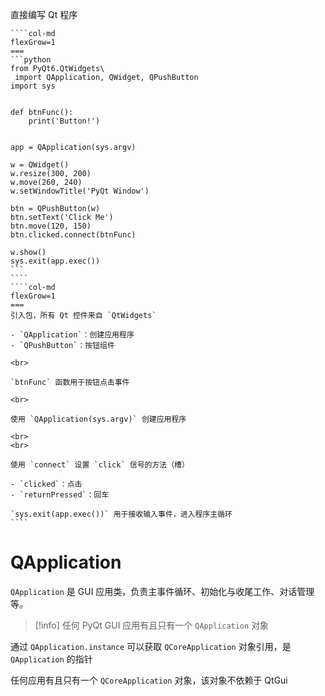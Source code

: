 直接编写 Qt 程序

`````col
````col-md
flexGrow=1
===
```python
from PyQt6.QtWidgets\
 import QApplication, QWidget, QPushButton
import sys


def btnFunc():
    print('Button!')


app = QApplication(sys.argv)

w = QWidget()
w.resize(300, 200)
w.move(260, 240)
w.setWindowTitle('PyQt Window')

btn = QPushButton(w)
btn.setText('Click Me')
btn.move(120, 150)
btn.clicked.connect(btnFunc)

w.show()
sys.exit(app.exec())
```
````
````col-md
flexGrow=1
===
引入包，所有 Qt 控件来自 `QtWidgets`

- `QApplication`：创建应用程序
- `QPushButton`：按钮组件

<br>

`btnFunc` 函数用于按钮点击事件

<br>

使用 `QApplication(sys.argv)` 创建应用程序

<br>
<br>

使用 `connect` 设置 `click` 信号的方法（槽）

- `clicked`：点击
- `returnPressed`：回车

`sys.exit(app.exec())` 用于接收输入事件，进入程序主循环
````
`````
# QApplication

`QApplication` 是 GUI 应用类，负责主事件循环、初始化与收尾工作、对话管理等。

> [!info]
> 任何 PyQt GUI 应用有且只有一个 `QApplication`  对象

通过 `QApplication.instance` 可以获取 `QCoreApplication` 对象引用，是 `QApplication` 的指针

任何应用有且只有一个 `QCoreApplication` 对象，该对象不依赖于 QtGui